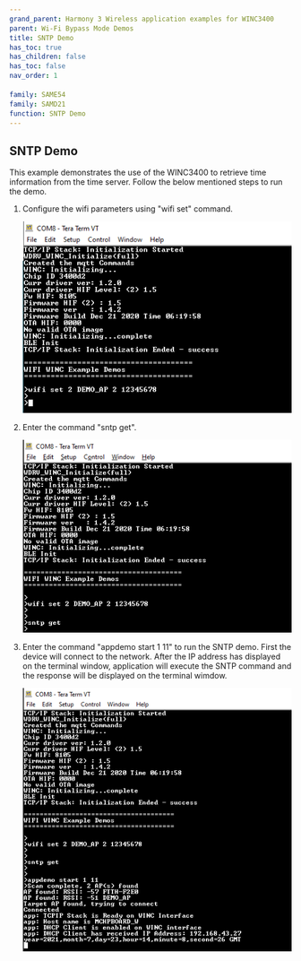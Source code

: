 ```yaml
---
grand_parent: Harmony 3 Wireless application examples for WINC3400
parent: Wi-Fi Bypass Mode Demos
title: SNTP Demo
has_toc: true
has_children: false
has_toc: false
nav_order: 1

family: SAME54
family: SAMD21
function: SNTP Demo
---
```


## SNTP Demo<a name="sntpdemo"></a>
This example demonstrates the use of the WINC3400 to retrieve time information from the time server. Follow the below mentioned steps to run the demo.
1. Configure the wifi parameters using "wifi set" command.

	![](images/wifi_config.png)

2.  Enter the command "sntp get".

	![](images/sntp_get_cmd.png)

3. Enter the command "appdemo start 1 11" to run the SNTP demo. First the device will connect to the network. After the IP address has displayed on the terminal window, application will execute the SNTP command and the response will be displayed on the terminal wimdow.

	![](images/sntp_response.png)

